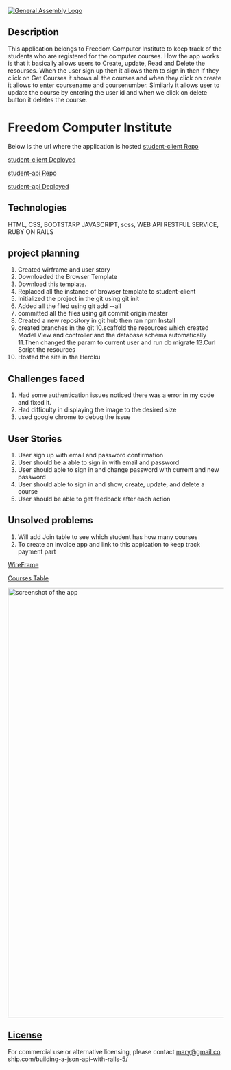 [![General Assembly  Logo](https://camo.githubusercontent.com/1a91b05b8f4d44b5bbfb83abac2b0996d8e26c92/687474703a2f2f692e696d6775722e636f6d2f6b6538555354712e706e67)](https://generalassemb.ly/education/web-development-immersive)

## Description
This application belongs to Freedom Computer Institute to keep track of the students
who are registered for the computer courses. How the app works is that it basically allows users to Create, update, Read and Delete the resourses. When the user sign up then it allows them to sign in then if they click on Get Courses it shows all the courses and when they click on create it allows to enter coursename and coursenumber.  Similarly it allows user to update the course by entering the user id and when we click on delete button it deletes the course.

# Freedom Computer Institute
Below is the url where the application is hosted
[student-client Repo](https://github.com/MaryJosephA/student-client)

[student-client Deployed](https://maryjosepha.github.io/student-client/)

[student-api Repo](https://github.com/MaryJosephA/student-api)

[student-api Deployed](https://protected-earth-95142.herokuapp.com/)

## Technologies
HTML, CSS, BOOTSTARP JAVASCRIPT, scss, WEB API RESTFUL SERVICE, RUBY ON RAILS

## project planning
1. Created wirframe and user story
2. Downloaded the Browser Template
3. Download this template.
4. Replaced all the instance of browser template to student-client
5. Initialized the project in the git using git  init
6. Added all the filed using git add --all
7. committed all the files using git commit origin master
8. Created a new repository in git hub then ran npm Install
9. created branches in the git
10.scaffold the resources which created Model View and controller  and the
   database schema automatically
11.Then changed the param to current user and run db migrate
13.Curl Script the resources
14.  Hosted the site in the Heroku




## Challenges faced

1.  Had some authentication issues noticed there was a error in my code and fixed it.
2.  Had difficulty in displaying the image to the desired size
3.  used google chrome to debug the issue

## User Stories

1. User sign up with email and password confirmation
2. User should be a able to sign in with email and password
3. User should able to sign in and change password with current and new password
4. User should able to sign in and  show, create, update, and delete a course
5. User should be able to get feedback after each action

## Unsolved problems
1. Will add Join table to see which student has how many courses
2. To create an invoice app and link to this appication to keep track payment part

[WireFrame](https://github.com/MaryJosephA/student-client/tree/master/public/Wireframe.PNG)

[Courses Table](https://github.com/MaryJosephA/student-client/tree/master/public/ERD-Courses.png)

<img width="1002" alt="screenshot of the app" src="https://media.git.generalassemb.ly/user/16276/files/a7618780-f965-11e8-908b-1560ebaa7da3">


## [License](LICENSE)

 For commercial use or
  alternative licensing, please contact mary@gmail.co.
ship.com/building-a-json-api-with-rails-5/
